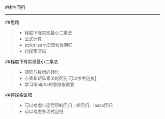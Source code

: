 ﻿#线性回归

------

##思路

> * 梯度下降实现最小二乘法
> * 公式计算
> * scikit learn实现线性回归
> * 待探索区域

##梯度下降实现最小二乘法
> * 矩阵与数组的转化
> * 点乘和矩阵乘法的区别
可以参考链接[1]
> * 学习率alpha的舍取很重要


  [1]: https://blog.csdn.net/zenghaitao0128/article/details/78715140

##待探索区域
> * 可以考虑带惩罚项的回归：岭回归、lasso回归
> * 可以考虑多项式回归


  